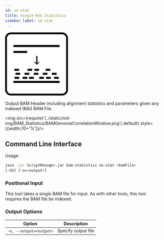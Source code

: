 ```yaml
---
id: se-stat
title: Single-End Statistics
sidebar_label: se-stat
---
```


![se-stat](/../static/icons/BAM_Statistics/SEStats_square.svg)

Output BAM Header including alignment statistics and parameters given any indexed (BAI) BAM File.

<img src={require('/../static/md-img/BAM_Statistics/BAMGenomeCorrelationWindow.png').default} style={{width:70+'%'}}/>

## Command Line Interface

Usage:
```bash
java -jar ScriptManager.jar bam-statistics se-stat <bamFile>
[-hV] [-o=<output>]
```

### Positional Input

This tool takes a single BAM file for input. As with other tools, this tool requires the BAM file be indexed.


### Output Options

| Option | Description |
| ------ | ----------- |
| `-o, --output=<output>` | Specify output file |
